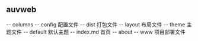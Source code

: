 ## auvweb

-- columns
 -- config 配置文件
 -- dist 打包文件
 -- layout 布局文件
 -- theme 主题文件
   -- default 默认主题
     -- index.md 首页
     -- about
 -- www 项目部署文件